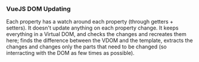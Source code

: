 ### VueJS DOM Updating
Each property has a watch around each property (through getters + setters). It doesn't update anything on each property change.
It keeps everything in a Virtual DOM, and checks the changes and recreates them here; finds the difference between the VDOM and the template, extracts the changes and changes only the parts that need to be changed (so interracting with the DOM as few times as possible).